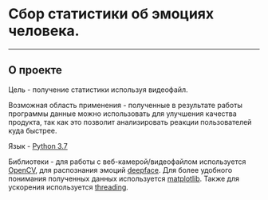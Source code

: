 # Сбор статистики об эмоциях человека.

---

## О проекте

Цель - получение статистики используя видеофайл.

Возможная область применения - полученные в результате работы программы
данные можно использовать для улучшения качества продукта, 
так как это позволит анализировать реакции пользователей куда быстрее.

Язык - [Python 3.7](https://www.python.org/downloads/release/python-370/)

Библиотеки - для работы с веб-камерой/видеофайлом используется [OpenCV](https://docs.opencv.org/4.x/d6/d00/tutorial_py_root.html), 
для распознания эмоций [deepface](https://pypi.org/project/deepface/). Для более удобного понимания полученных данных используется [matplotlib](https://matplotlib.org/stable/tutorials/introductory/pyplot.html). Также для ускорения используется [threading](https://docs.python.org/3/library/threading.html).
